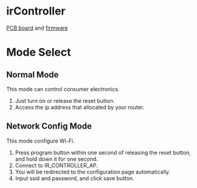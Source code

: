 # irController

[PCB board](pcb) and [firmware](firmware)

# Mode Select
## Normal Mode
This mode can control consumer electronics.  

1. Just turn on or release the reset button.
2. Access the ip address that allocated by your router. 

## Network Config Mode
This mode configure Wi-Fi.
   
1. Press program button within one second of releasing the reset button,
    and hold down it for one second.
2. Connect to IR_CONTROLLER_AP.
3. You will be redirected to the configuration page automatically.
4. Input ssid and password, and click save button.
